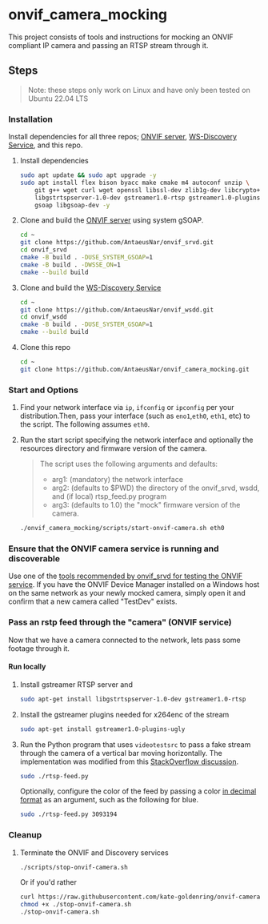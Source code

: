 # onvif_camera_mocking
This project consists of tools and instructions for mocking an ONVIF compliant IP camera and passing an RTSP stream through it.

## Steps
> Note: these steps only work on Linux and have only been tested on Ubuntu 22.04 LTS

### Installation
Install dependencies for all three repos; [ONVIF server](https://github.com/AntaeusNar/onvif_srvd), [WS-Discovery Service](https://github.com/AntaeusNar/onvif_wsdd), and this repo.

1. Install dependencies
    ```sh
    sudo apt update && sudo apt upgrade -y
    sudo apt install flex bison byacc make cmake m4 autoconf unzip \
        git g++ wget curl wget openssl libssl-dev zlib1g-dev libcrypto++8 \
        libgstrtspserver-1.0-dev gstreamer1.0-rtsp gstreamer1.0-plugins-ugly\
        gsoap libgsoap-dev -y
    ```

1. Clone and build the [ONVIF server](https://github.com/AntaeusNar/onvif_srvd) using system gSOAP.

    ```sh
    cd ~
    git clone https://github.com/AntaeusNar/onvif_srvd.git
    cd onvif_srvd
    cmake -B build . -DUSE_SYSTEM_GSOAP=1
    cmake -B build . -DWSSE_ON=1
    cmake --build build
    ```

1. Clone and build the [WS-Discovery Service](https://github.com/AntaeusNar/onvif_wsdd)
    ```sh
    cd ~
    git clone https://github.com/AntaeusNar/onvif_wsdd.git
    cd onvif_wsdd
    cmake -B build . -DUSE_SYSTEM_GSOAP=1
    cmake --build build
    ```

1. Clone this repo
    ```sh
    cd ~
    git clone https://github.com/AntaeusNar/onvif_camera_mocking.git
    ```

### Start and Options
1. Find your network interface via `ip`, `ifconfig` or `ipconfig` per your distribution.Then, pass your interface (such as `eno1`,`eth0`, `eth1`, etc) to the script. The following assumes `eth0`.

1. Run the start script specifying the network interface and optionally the resources directory and firmware version of the camera.

    > The script uses the following arguments and defaults:
    > - arg1: (mandatory) the network interface
    > - arg2: (defaults to $PWD) the directory of the onvif_srvd, wsdd, and (if local) rtsp_feed.py program
    > - arg3: (defaults to 1.0) the "mock" firmware version of the camera.

    ```sh
    ./onvif_camera_mocking/scripts/start-onvif-camera.sh eth0
    ```

### Ensure that the ONVIF camera service is running and discoverable 
Use one of the [tools recommended by onvif_srvd for testing the ONVIF service](https://github.com/AntaeusNar/onvif_srvd#testing). If you have the ONVIF Device Manager installed on a Windows host on the same network as your newly mocked camera, simply open it and confirm that a new camera called "TestDev" exists.

### Pass an rstp feed through the "camera" (ONVIF service) 
Now that we have a camera connected to the network, lets pass some footage through it.
#### Run locally
1. Install gstreamer RTSP server and
    ```sh
    sudo apt-get install libgstrtspserver-1.0-dev gstreamer1.0-rtsp 
    ```
1. Install the gstreamer plugins needed for x264enc of the stream
    ```sh
    sudo apt-get install gstreamer1.0-plugins-ugly
    ```
1. Run the Python program that uses `videotestsrc` to pass a fake stream through the camera of a vertical bar moving horizontally. The implementation was modified from this [StackOverflow discussion](https://stackoverflow.com/questions/59858898/how-to-convert-a-video-on-disk-to-a-rtsp-stream).
    ```sh
    sudo ./rtsp-feed.py
    ```

    Optionally, configure the color of the feed by passing a color [in decimal format](https://www.mathsisfun.com/hexadecimal-decimal-colors.html) as an argument, such as the following for blue.
    ```sh
    sudo ./rtsp-feed.py 3093194
    ```
### Cleanup
1. Terminate the ONVIF and Discovery services
    ```sh
    ./scripts/stop-onvif-camera.sh
    ```
    Or if you'd rather
    ```sh
    curl https://raw.githubusercontent.com/kate-goldenring/onvif-camera-mocking/main/scripts/stop-onvif-camera.sh > ./stop-onvif-camera.sh
    chmod +x ./stop-onvif-camera.sh
    ./stop-onvif-camera.sh
    ```